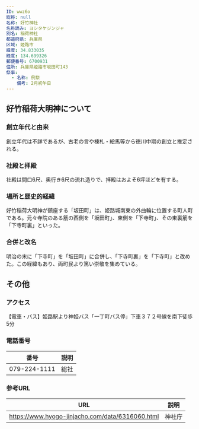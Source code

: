 ```yaml
---
ID: wwz6o
総称: null
名称: 好竹神社
名称読み: ヨシタケジンジャ
別名: 稲荷神社
都道府県: 兵庫県
区域: 姫路市
緯度: 34.833035
経度: 134.699326
郵便番号: 6700931
住所: 兵庫県姫路市坂田町143
祭事:
  - 名称: 例祭
    備考: 2月初午日
---
```


## 好竹稲荷大明神について

### 創立年代と由来

創立年代は不詳であるが、古老の言や棟札・絵馬等から徳川中期の創立と推定される。

### 社殿と拝殿

社殿は間口6尺、奥行き6尺の流れ造りで、拝殿はおよそ6坪ほどを有する。

### 場所と歴史的経緯

好竹稲荷大明神が鎮座する「坂田町」は、姫路城南東の外曲輪に位置する町人町である。元々寺院のある筋の西側を「坂田町」、東側を「下寺町」、その東裏筋を「下寺町裏」といった。

### 合併と改名

明治の末に「下寺町」を「坂田町」に合併し、「下寺町裏」を「下寺町」と改めた。この経緯もあり、両町民より篤い崇敬を集めている。

## その他

### アクセス

【電車・バス】姫路駅より神姫バス「一丁町バス停」下車３７２号線を南下徒歩5分

### 電話番号

| 番号         | 説明 |
| ------------ | ---- |
| 079-224-1111 | 総社 |

### 参考URL

| URL                                              | 説明   |
| ------------------------------------------------ | ------ |
| https://www.hyogo-jinjacho.com/data/6316060.html | 神社庁 |
